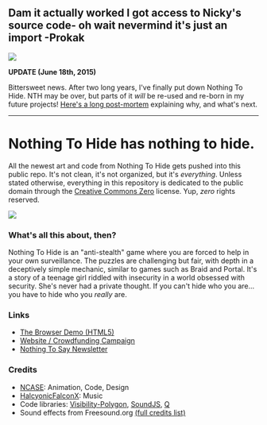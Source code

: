 Dam it actually worked I got access to Nicky's source code- oh wait nevermind it's just an **import**
-Prokak
---

![](https://pbs.twimg.com/media/CHzbQfKUcAA22C2.png:large)

**UPDATE (June 18th, 2015)**

Bittersweet news. After two long years, I've finally put down Nothing To Hide.
NTH may be over, but parts of it *will* be re-used and re-born in my future projects!
[Here's a long post-mortem](http://eepurl.com/bqvfdb) explaining why, and what's next.

---

# Nothing To Hide has nothing to hide.

All the newest art and code from Nothing To Hide gets pushed into this public repo.
It's not clean, it's not organized, but it's *everything*.
Unless stated otherwise, everything in this repository is dedicated to the public domain through the
[Creative Commons Zero](http://creativecommons.org/publicdomain/zero/1.0/) license.
Yup, *zero* rights reserved.

![](http://i.imgur.com/zRonTm3.png)

### What's all this about, then?

Nothing To Hide is an "anti-stealth" game where you are forced to help in your own surveillance.
The puzzles are challenging but fair, with depth in a deceptively simple mechanic, similar to games such as Braid and Portal.
It's a story of a teenage girl riddled with insecurity in a world obsessed with security.
She's never had a private thought. If you can't hide who you are... you have to hide who you *really* are. 

### Links

* [The Browser Demo (HTML5)](http://demo.nothingtohide.cc/)
* [Website / Crowdfunding Campaign](http://back.nothingtohide.cc/)
* [Nothing To Say Newsletter](http://tinyletter.com/nothingtohide/letters)

### Credits

* [NCASE](http://www.ncase.me): Animation, Code, Design
* [HalcyonicFalconX](https://www.facebook.com/HalcyonicFalconX): Music
* Code libraries:
[Visibility-Polygon](https://code.google.com/p/visibility-polygon-js/),
[SoundJS](http://createjs.com/#!/SoundJS),
[Q](http://documentup.com/kriskowal/q/)
* Sound effects from Freesound.org [(full credits list)](https://gist.github.com/ncase/8936191)
